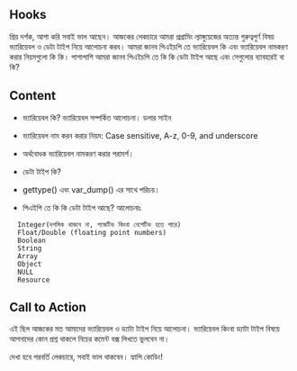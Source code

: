 ## Hooks
প্রিয় দর্শক,
আশা করি সবাই ভাল আছেন।
আজকের লেকচারে আমরা প্রগ্রামিং ল্যাঙ্গুয়েজের অত্যন্ত গুরুত্বপুর্ণ বিষয় ভ্যারিয়েবল ও ডেটা টাইপ নিয়ে আলোচনা করব। আমরা জানব পিএইচপি তে ভ্যারিয়েবল কি এবং ভ্যারিয়েবল নামকরণ করার নিয়মগুলো কি কি। পাশাপাশি আমরা জানব পিএইচপি তে কি কি ডেটা টাইপ আছে এবং সেগুলোর ব্যাবহারই বা কি?

## Content
- ভ্যারিয়েবল কি? ভ্যারিয়েবল সম্পর্কিত আলোচনা। ডলার সাইন
- ভ্যারিয়েবল নাম করন করার নিয়ম: Case sensitive, A-z, 0-9, and underscore
- অর্থবোধক ভ্যারিয়েবল নামকরণ করার পরামর্শ।

- ডেটা টাইপ কি?
- gettype() এবং var_dump() এর সাথে পরিচয়।
- পিএইপি তে কি কি ডেটা টাইপ আছে? আলোচনাঃ
```
  Integer(দশমিক থাকবে না, পজেটিভ কিংবা নেগেটিভ হতে পারে)
  Float/Double (floating point numbers)
  Boolean
  String
  Array
  Object
  NULL
  Resource
```

## Call to Action
এই ছিল আজকের মত আমাদের ভ্যারিয়েবল ও ড্যাটা টাইপ নিয়ে আলোচনা। ভ্যারিয়েবল কিংবা ড্যাটা টাইপ বিষয়ে আপনাদের কোন প্রশ্ন থাকলে নিচের কমেন্ট বক্স লিখতে ভুলবেন না।

দেখা হবে পরবর্তি লেকচারে, সবাই ভাল থাকবেন। হ্যাপি কোডিং!

